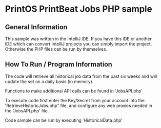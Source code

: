 # PrintOS PrintBeat Jobs PHP sample

## General Information

This sample was written in the IntelliJ IDE.  If you have this IDE or another IDE which can convert IntelliJ projects you can simply import the project.  Otherwise the PHP files can be run by themselves.

## How To Run / Program Information

The code will retrieve all historical job data from the past six weeks and will update the set on a daily basis (in memory).

Functions to make additional API calls can be found in 'JobsAPI.php'

To execute code first enter the Key/Secret from your account into the 'RetrieveHistoricJobs.php" file, and configure any web proxies needed in the 'JobsAPI.php' file.

Code sample can be run by executing 'HistoricalData.php'